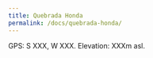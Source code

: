 ```yaml
---
title: Quebrada Honda
permalink: /docs/quebrada-honda/
---
```



GPS: S XXX, W XXX. Elevation: XXXm asl.